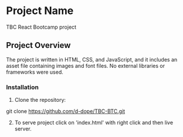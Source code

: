 # Project Name

TBC React Bootcamp project

## Project Overview

The project is written in HTML, CSS, and JavaScript, and it includes an asset file containing images and font files. No external libraries or frameworks were used.

### Installation

1. Clone the repository:

git clone https://github.com/d-dope/TBC-BTC.git

2. To serve project click on 'index.html' with right click and then live server.
